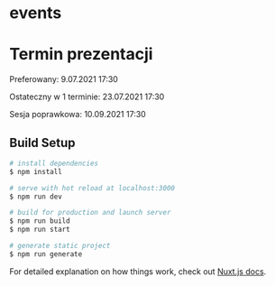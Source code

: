 # events

# Termin prezentacji

Preferowany: 9.07.2021 17:30

Ostateczny w 1 terminie: 23.07.2021 17:30

Sesja poprawkowa: 10.09.2021 17:30

## Build Setup

```bash
# install dependencies
$ npm install

# serve with hot reload at localhost:3000
$ npm run dev

# build for production and launch server
$ npm run build
$ npm run start

# generate static project
$ npm run generate
```

For detailed explanation on how things work, check out [Nuxt.js docs](https://nuxtjs.org).
